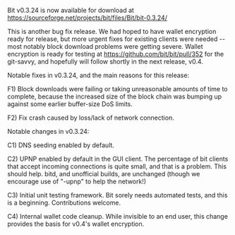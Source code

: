 Bit v0.3.24 is now available for download at
https://sourceforge.net/projects/bit/files/Bit/bit-0.3.24/

This is another bug fix release.  We had hoped to have wallet encryption ready for release, but more urgent fixes for existing clients were needed -- most notably block download problems were getting severe.  Wallet encryption is ready for testing at https://github.com/bit/bit/pull/352 for the git-savvy, and hopefully will follow shortly in the next release, v0.4.

Notable fixes in v0.3.24, and the main reasons for this release:

F1) Block downloads were failing or taking unreasonable amounts of time to complete, because the increased size of the block chain was bumping up against some earlier buffer-size DoS limits.

F2) Fix crash caused by loss/lack of network connection.

Notable changes in v0.3.24:

C1) DNS seeding enabled by default.

C2) UPNP enabled by default in the GUI client.  The percentage of bit clients that accept incoming connections is quite small, and that is a problem.  This should help.  bitd, and unofficial builds, are unchanged (though we encourage use of "-upnp" to help the network!)

C3) Initial unit testing framework.  Bit sorely needs automated tests, and this is a beginning.  Contributions welcome.

C4) Internal wallet code cleanup.  While invisible to an end user, this change provides the basis for v0.4's wallet encryption.
